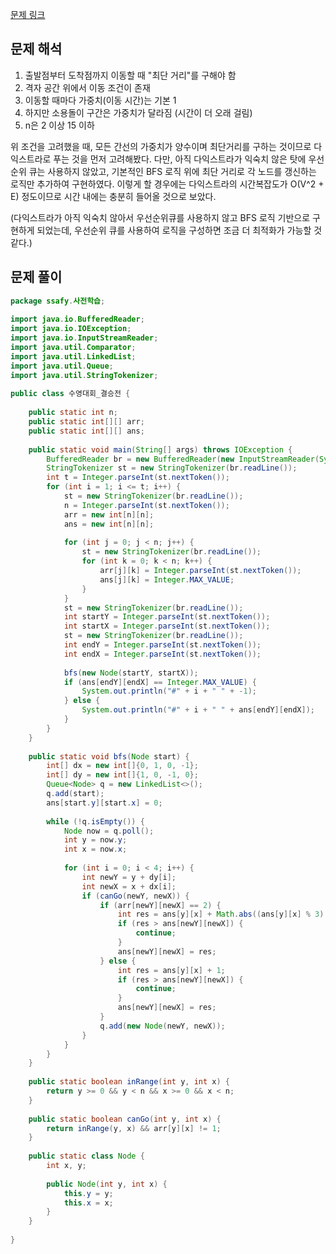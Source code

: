 
[문제 링크](https://swexpertacademy.com/main/code/userProblem/userProblemDetail.do?contestProbId=AWKaG6_6AGQDFARV)

## 문제 해석

1. 출발점부터 도착점까지 이동할 때 "최단 거리"를 구해야 함
2. 격자 공간 위에서 이동 조건이 존재
3. 이동할 때마다 가중치(이동 시간)는 기본 1
4. 하지만 소용돌이 구간은 가중치가 달라짐 (시간이 더 오래 걸림)
5. n은 2 이상 15 이하

위 조건을 고려했을 때, 모든 간선의 가중치가 양수이며 최단거리를 구하는 것이므로 다익스트라로 푸는 것을 먼저 고려해봤다. 다만, 아직 다익스트라가 익숙치 않은 탓에 우선순위 큐는 사용하지 않았고, 기본적인 BFS 로직 위에 최단 거리로 각 노드를 갱신하는 로직만 추가하여 구현하였다. 이렇게 할 경우에는 다익스트라의 시간복잡도가 O(V^2 + E) 정도이므로 시간 내에는 충분히 들어올 것으로 보았다.

(다익스트라가 아직 익숙치 않아서 우선순위큐를 사용하지 않고 BFS 로직 기반으로 구현하게 되었는데, 우선순위 큐를 사용하여 로직을 구성하면 조금 더 최적화가 가능할 것 같다.)

## 문제 풀이

```java
package ssafy.사전학습;  
  
import java.io.BufferedReader;  
import java.io.IOException;  
import java.io.InputStreamReader;  
import java.util.Comparator;  
import java.util.LinkedList;  
import java.util.Queue;  
import java.util.StringTokenizer;  
  
public class 수영대회_결승전 {  
  
    public static int n;  
    public static int[][] arr;  
    public static int[][] ans;  
  
    public static void main(String[] args) throws IOException {  
        BufferedReader br = new BufferedReader(new InputStreamReader(System.in));  
        StringTokenizer st = new StringTokenizer(br.readLine());  
        int t = Integer.parseInt(st.nextToken());  
        for (int i = 1; i <= t; i++) {  
            st = new StringTokenizer(br.readLine());  
            n = Integer.parseInt(st.nextToken());  
            arr = new int[n][n];  
            ans = new int[n][n];  
  
            for (int j = 0; j < n; j++) {  
                st = new StringTokenizer(br.readLine());  
                for (int k = 0; k < n; k++) {  
                    arr[j][k] = Integer.parseInt(st.nextToken());  
                    ans[j][k] = Integer.MAX_VALUE;  
                }  
            }  
            st = new StringTokenizer(br.readLine());  
            int startY = Integer.parseInt(st.nextToken());  
            int startX = Integer.parseInt(st.nextToken());  
            st = new StringTokenizer(br.readLine());  
            int endY = Integer.parseInt(st.nextToken());  
            int endX = Integer.parseInt(st.nextToken());  
  
            bfs(new Node(startY, startX));  
            if (ans[endY][endX] == Integer.MAX_VALUE) {  
                System.out.println("#" + i + " " + -1);  
            } else {  
                System.out.println("#" + i + " " + ans[endY][endX]);  
            }  
        }  
    }  
  
    public static void bfs(Node start) {  
        int[] dx = new int[]{0, 1, 0, -1};  
        int[] dy = new int[]{1, 0, -1, 0};  
        Queue<Node> q = new LinkedList<>();  
        q.add(start);  
        ans[start.y][start.x] = 0;  
  
        while (!q.isEmpty()) {  
            Node now = q.poll();  
            int y = now.y;  
            int x = now.x;  
  
            for (int i = 0; i < 4; i++) {  
                int newY = y + dy[i];  
                int newX = x + dx[i];  
                if (canGo(newY, newX)) {  
                    if (arr[newY][newX] == 2) {  
                        int res = ans[y][x] + Math.abs((ans[y][x] % 3) - 2) + 1;  
                        if (res > ans[newY][newX]) {  
                            continue;  
                        }  
                        ans[newY][newX] = res;  
                    } else {  
                        int res = ans[y][x] + 1;  
                        if (res > ans[newY][newX]) {  
                            continue;  
                        }  
                        ans[newY][newX] = res;  
                    }  
                    q.add(new Node(newY, newX));  
                }  
            }  
        }  
    }  
  
    public static boolean inRange(int y, int x) {  
        return y >= 0 && y < n && x >= 0 && x < n;  
    }  
  
    public static boolean canGo(int y, int x) {  
        return inRange(y, x) && arr[y][x] != 1;  
    }  
  
    public static class Node {  
        int x, y;  
  
        public Node(int y, int x) {  
            this.y = y;  
            this.x = x;  
        }  
    }  
      
}
```



